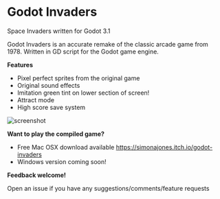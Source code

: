 Godot Invaders
==============
Space Invaders written for Godot 3.1

Godot Invaders is an accurate remake of the classic arcade game from 1978. Written in GD script for the Godot game engine. 

**Features**

* Pixel perfect sprites from the original game
* Original sound effects
* Imitation green tint on lower section of screen!
* Attract mode
* High score save system




![screenshot](https://simonalanjones.github.io/godot-invaders-screenshot1.png "Screenshot")

**Want to play the compiled game?**

* Free Mac OSX download available https://simonajones.itch.io/godot-invaders
* Windows version coming soon!



**Feedback welcome!**

Open an issue if you have any suggestions/comments/feature requests
